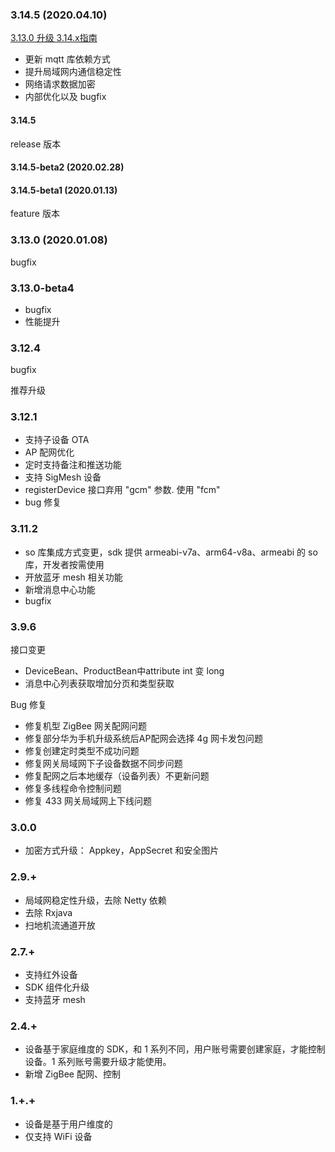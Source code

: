 ### 3.14.5 (2020.04.10)

[3.13.0 升级 3.14.x指南](./Update_3_14_0.md)

* 更新 mqtt 库依赖方式
* 提升局域网内通信稳定性
* 网络请求数据加密
* 内部优化以及 bugfix

#### 3.14.5

release 版本

#### 3.14.5-beta2 (2020.02.28)

#### 3.14.5-beta1 (2020.01.13)

feature 版本

### 3.13.0 (2020.01.08)

bugfix

### 3.13.0-beta4

* bugfix
* 性能提升

### 3.12.4

bugfix

推荐升级

### 3.12.1

- 支持子设备 OTA
- AP 配网优化
- 定时支持备注和推送功能
- 支持 SigMesh 设备
- registerDevice 接口弃用 "gcm" 参数. 使用  "fcm"
- bug 修复

### 3.11.2

* so 库集成方式变更，sdk 提供 armeabi-v7a、arm64-v8a、armeabi 的 so 库，开发者按需使用
* 开放蓝牙 mesh 相关功能
* 新增消息中心功能
* bugfix

### 3.9.6

接口变更

* DeviceBean、ProductBean中attribute int 变 long
* 消息中心列表获取增加分页和类型获取


Bug 修复

* 修复机型 ZigBee 网关配网问题
* 修复部分华为手机升级系统后AP配网会选择 4g 网卡发包问题
* 修复创建定时类型不成功问题
* 修复网关局域网下子设备数据不同步问题	
* 修复配网之后本地缓存（设备列表）不更新问题	
* 修复多线程命令控制问题
* 修复 433 网关局域网上下线问题



### 3.0.0
* 加密方式升级： Appkey，AppSecret 和安全图片

### 2.9.+
* 局域网稳定性升级，去除 Netty 依赖
* 去除 Rxjava
* 扫地机流通道开放

### 2.7.+
* 支持红外设备
* SDK 组件化升级
* 支持蓝牙 mesh

### 2.4.+
* 设备基于家庭维度的 SDK，和 1 系列不同，用户账号需要创建家庭，才能控制设备。1 系列账号需要升级才能使用。
* 新增 ZigBee 配网、控制

### 1.+.+

* 设备是基于用户维度的
* 仅支持 WiFi 设备
